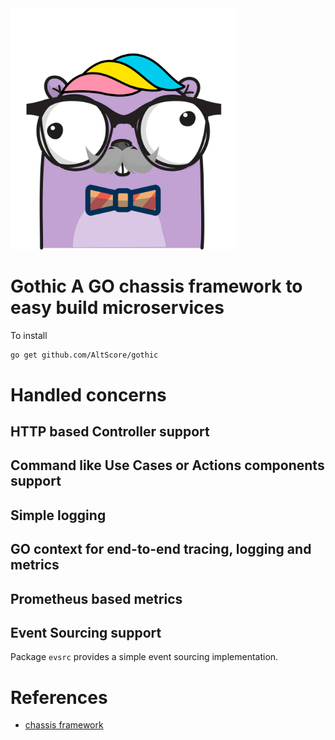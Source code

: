 <img src="gothic.png" width="360" alt="gopher">


# Gothic A GO chassis framework to easy build microservices

To install

```bash
go get github.com/AltScore/gothic
```


# Handled concerns

## HTTP based Controller support

## Command like Use Cases or Actions components support

## Simple logging

## GO context for end-to-end tracing, logging and metrics

## Prometheus based metrics

## Event Sourcing support

Package `evsrc` provides a simple event sourcing implementation.

# References

* [chassis framework](https://microservices.io/patterns/microservice-chassis.html)
